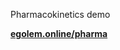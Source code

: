 <div class="w3-row">
<div class="w3-half w3-xlarge w3-padding">

Pharmacokinetics demo 

</div>
<div class="w3-half w3-xlarge w3-padding">
<b><a href="https://egolem.online/pharma">egolem.online/pharma</a></b>
<br/>
<br/>
<br/>
<h1>

</h1>




</div>
</div>

